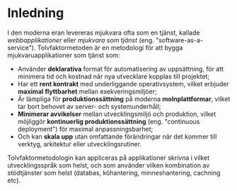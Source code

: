Inledning
============

I den moderna eran levereras mjukvara ofta som en tjänst, kallade *webbapplikationer* eller *mjukvara som tjänst* (eng. "software-as-a-service"). Tolvfaktormetoden är en metodologi för att bygga mjukvaruapplikationer som tjänst som:

* Använder **deklarativa** format för automatisering av uppsättning, för att minimera tid och kostnad när nya utvecklare kopplas till projektet;
* Har ett **rent kontrakt** med underliggande operativsystem, vilket erbjuder **maximal flyttbarhet** mellan exekveringsmiljöer;
* Är lämpliga för **produktionssättning** på moderna **molnplattformar**, vilket tar bort behovet av server- och systemunderhåll;
* **Minimerar avvikelser** mellan utvecklingsmiljö och produktion, vilket möjliggör **kontinuerlig produktionssättning** (eng. "continuous deployment") för maximal anpassningsbarhet;
* Och kan **skala upp** utan omfattande förändringar när det kommer till verktyg, arkitektur eller utvecklingsrutiner.

Tolvfaktormetodologin kan appliceras på applikationer skrivna i vilket utvecklingsspråk som helst, och som använder vilken kombination av stödtjänster som helst (databas, köhantering, minneshantering, cachning etc).

